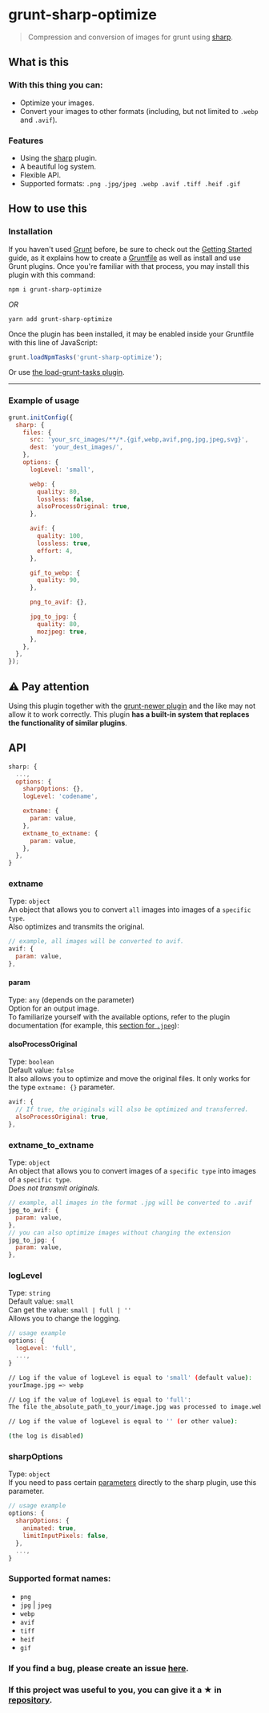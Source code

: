 # grunt-sharp-optimize

> Compression and conversion of images for grunt using [sharp](https://www.npmjs.com/package/sharp).

## What is this

### With this thing you can: <br>

- Optimize your images.
- Convert your images to other formats (including, but not limited to `.webp` and `.avif`).

### Features

- Using the [sharp](https://www.npmjs.com/package/sharp) plugin.
- A beautiful log system.
- Flexible API.
- Supported formats: `.png .jpg/jpeg .webp .avif .tiff .heif .gif`

## How to use this

### Installation

If you haven't used [Grunt](https://gruntjs.com/) before, be sure to check out the [Getting Started](https://gruntjs.com/getting-started) guide, as it explains how to create a [Gruntfile](https://gruntjs.com/sample-gruntfile) as well as install and use Grunt plugins. Once you're familiar with that process, you may install this plugin with this command:

```shell
npm i grunt-sharp-optimize
```

_OR_

```shell
yarn add grunt-sharp-optimize
```

Once the plugin has been installed, it may be enabled inside your Gruntfile with this line of JavaScript:

```js
grunt.loadNpmTasks('grunt-sharp-optimize');
```

Or use [the load-grunt-tasks plugin](https://www.npmjs.com/package/load-grunt-tasks).

---

### Example of usage

```js
grunt.initConfig({
  sharp: {
    files: {
      src: 'your_src_images/**/*.{gif,webp,avif,png,jpg,jpeg,svg}',
      dest: 'your_dest_images/',
    },
    options: {
      logLevel: 'small',

      webp: {
        quality: 80,
        lossless: false,
        alsoProcessOriginal: true,
      },

      avif: {
        quality: 100,
        lossless: true,
        effort: 4,
      },

      gif_to_webp: {
        quality: 90,
      },

      png_to_avif: {},

      jpg_to_jpg: {
        quality: 80,
        mozjpeg: true,
      },
    },
  },
});
```

## ⚠ Pay attention

Using this plugin together with the [grunt-newer plugin](https://www.npmjs.com/package/grunt-newer) and the like may not allow it to work correctly. This plugin **has a built-in system that replaces the functionality of similar plugins**.

## API

```js
sharp: {
  ...,
  options: {
    sharpOptions: {},
    logLevel: 'codename',

    extname: {
      param: value,
    },
    extname_to_extname: {
      param: value,
    },
  },
}
```

### extname

Type: `object`<br>
An object that allows you to convert `all` images into images of a `specific type`.
<br>
Also optimizes and transmits the original.
<br>

```js
// example, all images will be converted to avif.
avif: {
  param: value,
},
```

#### param

Type: `any` (depends on the parameter)<br>
Option for an output image. <br>
To familiarize yourself with the available options, refer to the plugin documentation (for example, this [section for `.jpeg`](https://sharp.pixelplumbing.com/api-output#jpeg)):

#### alsoProcessOriginal

Type: `boolean`<br>
Default value: `false`<br>
It also allows you to optimize and move the original files. It only works for the type `extname: {}` parameter. <br>

```js
avif: {
  // If true, the originals will also be optimized and transferred.
  alsoProcessOriginal: true,
},
```

### extname_to_extname

Type: `object`<br>
An object that allows you to convert images of a `specific type` into images of a `specific type`. <br>
_Does not transmit originals._ <br>

```js
// example, all images in the format .jpg will be converted to .avif
jpg_to_avif: {
  param: value,
},
// you can also optimize images without changing the extension
jpg_to_jpg: {
  param: value,
},
```

### logLevel

Type: `string`<br>
Default value: `small`<br>
Can get the value: `small | full | ''`<br>
Allows you to change the logging.

```js
// usage example
options: {
  logLevel: 'full',
  ...,
}
```

```bash
// Log if the value of logLevel is equal to 'small' (default value):
yourImage.jpg => webp

// Log if the value of logLevel is equal to 'full':
The file the_absolute_path_to_your/image.jpg was processed to image.webp

// Log if the value of logLevel is equal to '' (or other value):

(the log is disabled)
```

### sharpOptions

Type: `object`<br>
If you need to pass certain [parameters](https://sharp.pixelplumbing.com/api-constructor#new) directly to the sharp plugin, use this parameter.

```js
// usage example
options: {
  sharpOptions: {
    animated: true,
    limitInputPixels: false,
  },
  ...,
}
```

### Supported format names:

- `png`
- `jpg` | `jpeg`
- `webp`
- `avif`
- `tiff`
- `heif`
- `gif`

### If you find a bug, please create an issue [here](https://github.com/Ulyanov-programmer/grunt-sharp-optimize/issues).

### If this project was useful to you, you can give it a ★ in [repository](https://github.com/Ulyanov-programmer/grunt-sharp-optimize).

